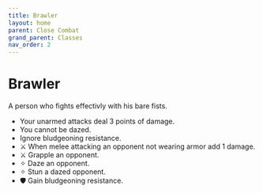 ```yaml
---
title: Brawler
layout: home
parent: Close Combat
grand_parent: Classes
nav_order: 2
---
```


# Brawler
A person who fights effectivly with his bare fists.

*  Your unarmed attacks deal 3 points of damage.
*  You cannot be dazed.
*  Ignore bludgeoning resistance.
*  ⚔ When melee attacking an opponent not wearing armor add 1 damage.
*  ⚔ Grapple an opponent.
*  ✧ Daze an opponent.
*  ✧ Stun a dazed opponent.
*  🛡 Gain bludgeoning resistance.